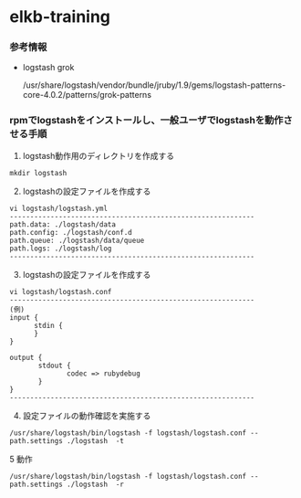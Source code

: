 # elkb-training

### 参考情報

- logstash grok

  /usr/share/logstash/vendor/bundle/jruby/1.9/gems/logstash-patterns-core-4.0.2/patterns/grok-patterns


### rpmでlogstashをインストールし、一般ユーザでlogstashを動作させる手順

1. logstash動作用のディレクトリを作成する

  ```
  mkdir logstash
  ```

2. logstashの設定ファイルを作成する

  ```
  vi logstash/logstash.yml
  ------------------------------------------------------------
  path.data: ./logstash/data
  path.config: ./logstash/conf.d
  path.queue: ./logstash/data/queue
  path.logs: ./logstash/log
  ------------------------------------------------------------
  ```

3. logstashの設定ファイルを作成する

  ```
  vi logstash/logstash.conf
  ------------------------------------------------------------
  (例)
  input {
        stdin {
        }
  }

  output {
         stdout {
                codec => rubydebug
         }
  }
  ------------------------------------------------------------
  ```

4. 設定ファイルの動作確認を実施する

  ```
  /usr/share/logstash/bin/logstash -f logstash/logstash.conf --path.settings ./logstash  -t
  ```

5 動作

  ```
  /usr/share/logstash/bin/logstash -f logstash/logstash.conf --path.settings ./logstash  -r
  ```
